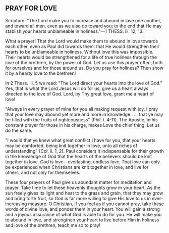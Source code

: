 ## PRAY FOR LOVE ##

Scripture: "The Lord make you to increase and abound in lave one another, and toward all men, even as we also do toward you; to the end that He may stablish your hearts unblameable in holiness."—1 THESS. iii. 12, 13.



What a prayer! That the Lord would make them to abound in love towards each other, even as Paul did towards them: that He would strengthen their hearts to be unblameable in holiness. Without love this was impossible. Their hearts would be strengthened for a life of true holiness through the love of the brethren, by the power of God. Let us use this prayer often, both for ourselves and for those around us. Do you pray for holiness? Then show it by a hearty love to the brethren!



In 2 Thess. iii. 5 we read: "The Lord direct your hearts into the love of God." Yes, that is what the Lord Jesus will do for us, give us a heart always directed to the love of God. Lord, by Thy great love, grant me a heart of love!



"Always in every prayer of mine for you all making request with joy. I pray that your love may abound yet more and more in knowledge . . . that ye may be filled with the fruits of righteousness" (Phil. i. 4-11). The Apostle, in his constant prayer for those in his charge, makes Love the chief thing. Let us do the same.



"I would that ye knew what great conflict I have for you, that your hearts may be comforted, being knit together in love, unto all riches of understanding" {Col. ii. 1, 2). Paul considers it indispensable for their growth in the knowledge of God that the hearts of the believers should be knit together in love. God is love—everlasting, endless love. That love can only be experienced when Christians are knit together in love, and live for others, and not only for themselves.



These four prayers of Paul give us abundant matter for meditation and prayer. Take time to let these heavenly thoughts grow m your heart. As the sun freely gives its light and heat to the grass and grain, that they may grow and bring forth fruit, so God is far more willing to give His love to us in ever-increasing measure. O Christian, if you feel as if you cannot pray, take these words of divine love, and ponder them in your heart. You will gain a strong and a joyous assurance of what God is able to do for you. He will make you to abound in love, and strengthen your heart to live before Him in holiness and love of the brethren, teach me so to pray!

